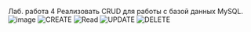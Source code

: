 Лаб. работа 4
Реализовать CRUD для работы с базой данных MySQL.
![image](https://github.com/DenisKolesnik0v/L4/assets/86621945/e7146ba5-3426-438e-b939-0156d7b5b93f)
![CREATE](https://github.com/DenisKolesnik0v/L4/assets/86621945/f5f66b91-782a-440c-a324-9646308c5da7)
![Read](https://github.com/DenisKolesnik0v/L4/assets/86621945/118c6e21-86b3-44ac-a85d-8d2a3267341d)
![UPDATE](https://github.com/DenisKolesnik0v/L4/assets/86621945/3abb99ac-6bb7-4137-aa88-7c18e91c379e)
![DELETE](https://github.com/DenisKolesnik0v/L4/assets/86621945/ffb3fca8-07c7-4a36-9675-51820fd33ed9)
